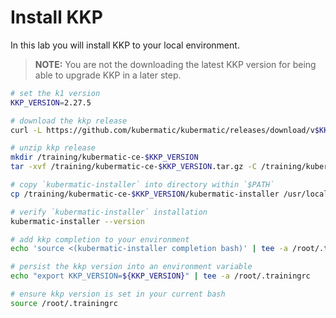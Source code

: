 # Install KKP

In this lab you will install KKP to your local environment.

>**NOTE:**
>You are not the downloading the latest KKP version for being able to upgrade KKP in a later step.

```bash
# set the k1 version
KKP_VERSION=2.27.5

# download the kkp release
curl -L https://github.com/kubermatic/kubermatic/releases/download/v$KKP_VERSION/kubermatic-ce-v$KKP_VERSION-linux-amd64.tar.gz --output /training/kubermatic-ce-$KKP_VERSION.tar.gz

# unzip kkp release
mkdir /training/kubermatic-ce-$KKP_VERSION
tar -xvf /training/kubermatic-ce-$KKP_VERSION.tar.gz -C /training/kubermatic-ce-$KKP_VERSION

# copy `kubermatic-installer` into directory within `$PATH`
cp /training/kubermatic-ce-$KKP_VERSION/kubermatic-installer /usr/local/bin

# verify `kubermatic-installer` installation
kubermatic-installer --version

# add kkp completion to your environment
echo 'source <(kubermatic-installer completion bash)' | tee -a /root/.trainingrc 

# persist the kkp version into an environment variable
echo "export KKP_VERSION=${KKP_VERSION}" | tee -a /root/.trainingrc

# ensure kkp version is set in your current bash
source /root/.trainingrc
```
